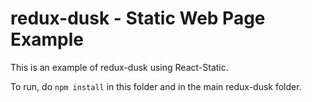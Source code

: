 # redux-dusk - Static Web Page Example

This is an example of redux-dusk using React-Static.

To run, do `npm install` in this folder and in the main redux-dusk folder.

